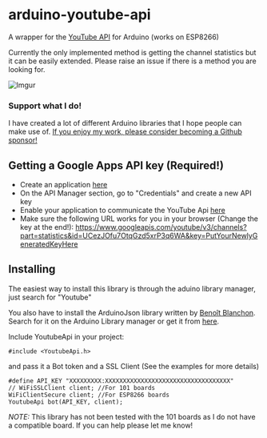 # arduino-youtube-api
A wrapper for the [YouTube API](https://developers.google.com/youtube/v3/docs/) for Arduino (works on ESP8266)

Currently the only implemented method is getting the channel statistics but it can be easily extended. Please raise an issue if there is a method you are looking for.

![Imgur](http://i.imgur.com/FmXyW4E.png)

### Support what I do!

I have created a lot of different Arduino libraries that I hope people can make use of. [If you enjoy my work, please consider becoming a Github sponsor!](https://github.com/sponsors/witnessmenow/)

## Getting a Google Apps API key (Required!)

* Create an application [here](https://console.developers.google.com)
* On the API Manager section, go to "Credentials" and create a new API key
* Enable your application to communicate the YouTube Api [here](https://console.developers.google.com/apis/api/youtube)
* Make sure the following URL works for you in your browser (Change the key at the end!):
https://www.googleapis.com/youtube/v3/channels?part=statistics&id=UCezJOfu7OtqGzd5xrP3q6WA&key=PutYourNewlyGeneratedKeyHere

## Installing

The easiest way to install this library is through the aduino library manager, just search for "Youtube"

You also have to install the ArduinoJson library written by [Benoît Blanchon](https://github.com/bblanchon). Search for it on the Arduino Library manager or get it from [here](https://github.com/bblanchon/ArduinoJson).

Include YoutubeApi in your project:

    #include <YoutubeApi.h>

and pass it a Bot token and a SSL Client (See the examples for more details)

    #define API_KEY "XXXXXXXXX:XXXXXXXXXXXXXXXXXXXXXXXXXXXXXXXXXXX"
    // WiFiSSLClient client; //For 101 boards
    WiFiClientSecure client; //For ESP8266 boards
    YoutubeApi bot(API_KEY, client);

*NOTE:* This library has not been tested with the 101 boards as I do not have a compatible board. If you can help please let me know!

